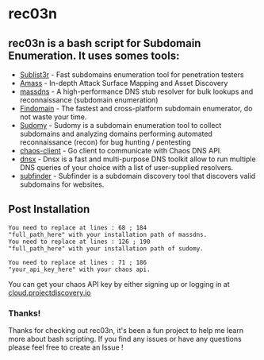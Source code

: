 # rec03n

## rec03n is a bash script for Subdomain Enumeration. It uses somes tools:

- [Sublist3r](https://github.com/aboul3la/Sublist3r) - Fast subdomains enumeration tool for penetration testers
- [Amass](https://github.com/OWASP/Amass) - In-depth Attack Surface Mapping and Asset Discovery
- [massdns](https://github.com/blechschmidt/massdns) - A high-performance DNS stub resolver for bulk lookups and reconnaissance (subdomain enumeration)
- [Findomain](https://github.com/Findomain/Findomain) - The fastest and cross-platform subdomain enumerator, do not waste your time.
- [Sudomy](https://github.com/Screetsec/Sudomy) - Sudomy is a subdomain enumeration tool to collect subdomains and analyzing domains performing automated reconnaissance (recon) for bug hunting / pentesting
- [chaos-client](https://github.com/projectdiscovery/chaos-client) - Go client to communicate with Chaos DNS API.
- [dnsx](https://github.com/projectdiscovery/dnsx) - Dnsx is a fast and multi-purpose DNS toolkit allow to run multiple DNS queries of your choice with a list of user-supplied resolvers.
- [subfinder](https://github.com/projectdiscovery/subfinder) - Subfinder is a subdomain discovery tool that discovers valid subdomains for websites.

## Post Installation
```
You need to replace at lines : 68 ; 184 
"full_path_here" with your installation path of massdns.
You need to replace at lines : 126 ; 190
"full_path_here" with your installation path of sudomy.

You need to replace at lines : 71 ; 186
"your_api_key_here" with your chaos api.
```
You can get your chaos API key by either signing up or logging in at [cloud.projectdiscovery.io](https://cloud.projectdiscovery.io?ref=api_key)

### Thanks!
Thanks for checking out rec03n, it's been a fun project to help me learn more about bash scripting.  If you find any issues or have any questions please feel free to create an Issue !
